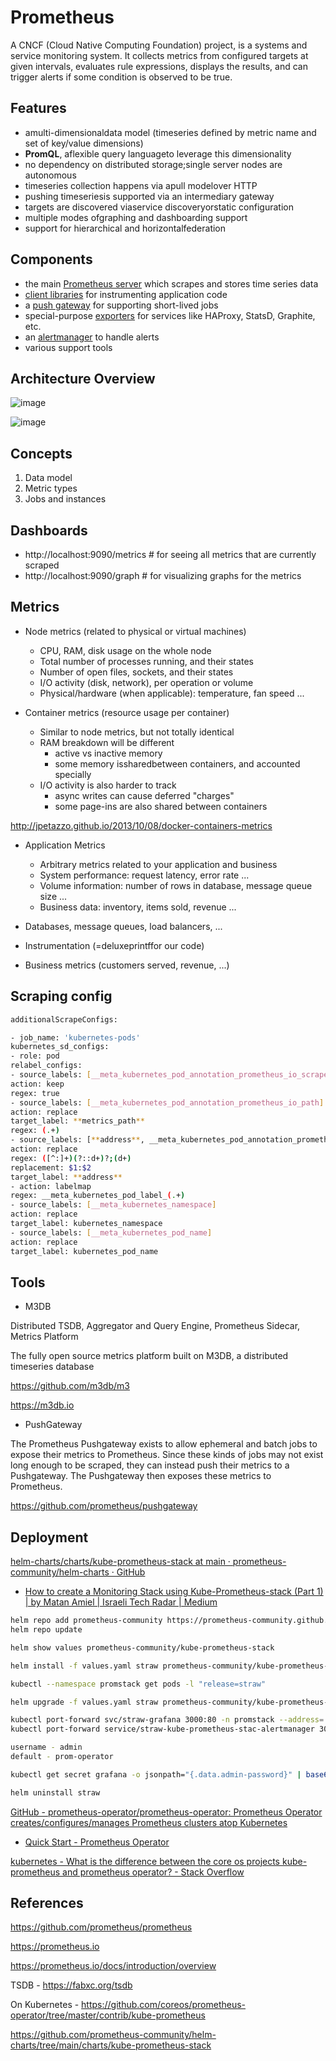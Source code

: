 # Prometheus

A CNCF (Cloud Native Computing Foundation) project, is a systems and service monitoring system. It collects metrics from configured targets at given intervals, evaluates rule expressions, displays the results, and can trigger alerts if some condition is observed to be true.

## Features

- amulti-dimensionaldata model (timeseries defined by metric name and set of key/value dimensions)
- **PromQL**, aflexible query languageto leverage this dimensionality
- no dependency on distributed storage;single server nodes are autonomous
- timeseries collection happens via apull modelover HTTP
- pushing timeseriesis supported via an intermediary gateway
- targets are discovered viaservice discoveryorstatic configuration
- multiple modes ofgraphing and dashboarding support
- support for hierarchical and horizontalfederation

## Components

- the main [Prometheus server](https://github.com/prometheus/prometheus) which scrapes and stores time series data
- [client libraries](https://prometheus.io/docs/instrumenting/clientlibs/) for instrumenting application code
- a [push gateway](https://github.com/prometheus/pushgateway) for supporting short-lived jobs
- special-purpose [exporters](https://prometheus.io/docs/instrumenting/exporters/) for services like HAProxy, StatsD, Graphite, etc.
- an [alertmanager](https://github.com/prometheus/alertmanager) to handle alerts
- various support tools

## Architecture Overview

![image](../../../media/DevOps-Monitoring-Prometheus-image1.jpg)

![image](../../../media/DevOps-Monitoring-Prometheus-image2.jpg)

## Concepts

1. Data model
2. Metric types
3. Jobs and instances

## Dashboards

- http://localhost:9090/metrics # for seeing all metrics that are currently scraped
- http://localhost:9090/graph # for visualizing graphs for the metrics

## Metrics

- Node metrics (related to physical or virtual machines)
    - CPU, RAM, disk usage on the whole node
    - Total number of processes running, and their states
    - Number of open files, sockets, and their states
    - I/O activity (disk, network), per operation or volume
    - Physical/hardware (when applicable): temperature, fan speed ...

- Container metrics (resource usage per container)
    - Similar to node metrics, but not totally identical
    - RAM breakdown will be different
        - active vs inactive memory
        - some memory issharedbetween containers, and accounted specially
    - I/O activity is also harder to track
        - async writes can cause deferred "charges"
        - some page-ins are also shared between containers

http://jpetazzo.github.io/2013/10/08/docker-containers-metrics

- Application Metrics
    - Arbitrary metrics related to your application and business
    - System performance: request latency, error rate ...
    - Volume information: number of rows in database, message queue size ...
    - Business data: inventory, items sold, revenue ...

- Databases, message queues, load balancers, ...
- Instrumentation (=deluxeprintffor our code)
- Business metrics (customers served, revenue, ...)

## Scraping config

```bash
additionalScrapeConfigs:

- job_name: 'kubernetes-pods'
kubernetes_sd_configs:
- role: pod
relabel_configs:
- source_labels: [__meta_kubernetes_pod_annotation_prometheus_io_scrape]
action: keep
regex: true
- source_labels: [__meta_kubernetes_pod_annotation_prometheus_io_path]
action: replace
target_label: **metrics_path**
regex: (.+)
- source_labels: [**address**, __meta_kubernetes_pod_annotation_prometheus_io_port]
action: replace
regex: ([^:]+)(?::d+)?;(d+)
replacement: $1:$2
target_label: **address**
- action: labelmap
regex: __meta_kubernetes_pod_label_(.+)
- source_labels: [__meta_kubernetes_namespace]
action: replace
target_label: kubernetes_namespace
- source_labels: [__meta_kubernetes_pod_name]
action: replace
target_label: kubernetes_pod_name
```

## Tools

- M3DB

Distributed TSDB, Aggregator and Query Engine, Prometheus Sidecar, Metrics Platform

The fully open source metrics platform built on M3DB, a distributed timeseries database

https://github.com/m3db/m3

https://m3db.io

- PushGateway

The Prometheus Pushgateway exists to allow ephemeral and batch jobs to expose their metrics to Prometheus. Since these kinds of jobs may not exist long enough to be scraped, they can instead push their metrics to a Pushgateway. The Pushgateway then exposes these metrics to Prometheus.

https://github.com/prometheus/pushgateway

## Deployment

[helm-charts/charts/kube-prometheus-stack at main · prometheus-community/helm-charts · GitHub](https://github.com/prometheus-community/helm-charts/tree/main/charts/kube-prometheus-stack)

- [How to create a Monitoring Stack using Kube-Prometheus-stack (Part 1) | by Matan Amiel | Israeli Tech Radar | Medium](https://medium.com/israeli-tech-radar/how-to-create-a-monitoring-stack-using-kube-prometheus-stack-part-1-eff8bf7ba9a9)

```bash
helm repo add prometheus-community https://prometheus-community.github.io/helm-charts
helm repo update

helm show values prometheus-community/kube-prometheus-stack

helm install -f values.yaml straw prometheus-community/kube-prometheus-stack -n promstack

kubectl --namespace promstack get pods -l "release=straw"

helm upgrade -f values.yaml straw prometheus-community/kube-prometheus-stack -n promstack

kubectl port-forward svc/straw-grafana 3000:80 -n promstack --address='0.0.0.0'
kubectl port-forward service/straw-kube-prometheus-stac-alertmanager 3000:8080 -n promstack --address='0.0.0.0'

username - admin
default - prom-operator

kubectl get secret grafana -o jsonpath="{.data.admin-password}" | base64 --decode ; echo

helm uninstall straw
```

[GitHub - prometheus-operator/prometheus-operator: Prometheus Operator creates/configures/manages Prometheus clusters atop Kubernetes](https://github.com/prometheus-operator/prometheus-operator)

- [Quick Start - Prometheus Operator](https://prometheus-operator.dev/docs/prologue/quick-start/)

[kubernetes - What is the difference between the core os projects kube-prometheus and prometheus operator? - Stack Overflow](https://stackoverflow.com/questions/54422566/what-is-the-difference-between-the-core-os-projects-kube-prometheus-and-promethe)

## References

https://github.com/prometheus/prometheus

https://prometheus.io

https://prometheus.io/docs/introduction/overview

TSDB - https://fabxc.org/tsdb

On Kubernetes - https://github.com/coreos/prometheus-operator/tree/master/contrib/kube-prometheus

https://github.com/prometheus-community/helm-charts/tree/main/charts/kube-prometheus-stack
